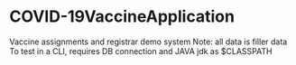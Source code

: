 # COVID-19VaccineApplication

Vaccine assignments and registrar demo system
Note: all data is filler data
To test in a CLI, requires DB connection and JAVA jdk as $CLASSPATH
